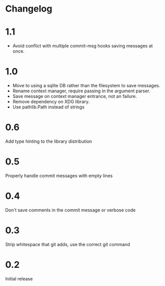 # Changelog

# 1.1

 * Avoid conflict with multiple commit-msg hooks saving messages at once.

# 1.0

 * Move to using a sqlite DB rather than the filesystem to save messages.
 * Rename context manager, require passing in the argument parser.
 * Save message on context manager entrance, not an failure.
 * Remove dependency on XDG library.
 * Use pathlib.Path instead of strings

# 0.6

Add type hinting to the library distribution

# 0.5

Properly handle commit messages with empty lines

# 0.4

Don't save comments in the commit message or verbose code

# 0.3

Strip whitespace that git adds, use the correct git command

# 0.2

Initial release
